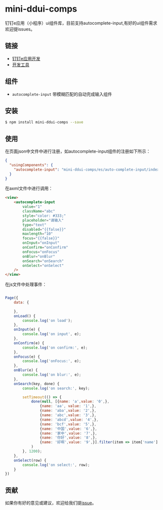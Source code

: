 
# mini-ddui-comps
钉钉e应用（小程序）ui组件库，目前支持autocomplete-input,有好的ui组件需求欢迎提issues。

## 链接
- [钉钉e应用开发](https://open-doc.dingtalk.com/microapp/dev)
- [开发工具](https://open-doc.dingtalk.com/microapp/debug)

## 组件
- `autocomplete-input` 带模糊匹配的自动完成输入组件

## 安装

```bash
$ npm install mini-ddui-comps --save
```

## 使用

在页面json中文件中进行注册，如autocomplete-input组件的注册如下所示：

```json
{
  "usingComponents": {
    "autocomplete-input": "mini-ddui-comps/es/auto-complete-input/index",
  }
}
```

在axml文件中进行调用：
```html
<view>
    <autocomplete-input 
        value="1"
        className="abc"
        style="color: #333;"
        placeholder="请输入"
        type="text"
        disabled="{{false}}"
        maxlength="10"
        focus="{{false}}"
        onInput="onInput"
        onConfirm="onConfirm"
        onFocus="onFocus"
        onBlur="onBlur"
        onSearch="onSearch"
        onSelect="onSelect"  
    />
</view>
```

在js文件中处理事件：
```javascript

Page({
    data: {
        
    },
    onLoad() {
        console.log('on load');
    },
    onInput(e) {
        console.log('on input', e);
    },
    onConfirm(e) {
        console.log('on confirm:', e);
    },
    onFocus(e) {
        console.log('onFocus:', e);
    },
    onBlur(e) {
        console.log('on blur:', e);
    },
    onSearch(key, done) {
        console.log('on search:', key);

        setTimeout(() => {
            done(null, [{name: 'a',value: '0',},
                {name: 'aa', value: '1',},
                {name: 'aba',value: '2',},
                {name: 'abc',value: '3',},
                {name: 'abcd',value: '4',},
                {name: 'bcf',value: '5',},
                {name: '中国',value: '6',},
                {name: '家中',value: '7',},
                {name: '你好',value: '8',},
                {name: '好啊',value: '9',}].filter(item => item['name'].includes(key))
            )
        }, 1200);
    },
    onSelect(row) {
        console.log('on select:', row);
    }
})
```


## 贡献

如果你有好的意见或建议，欢迎给我们提[issue](https://github.com/fisherw/mini-ddui-autocomplete-input/issues)。